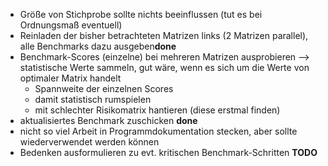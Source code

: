 * Größe von Stichprobe sollte nichts beeinflussen (tut es bei Ordnungsmaß eventuell)
* Reinladen der bisher betrachteten Matrizen links (2 Matrizen parallel), alle Benchmarks dazu ausgeben**done**
* Benchmark-Scores (einzelne) bei mehreren Matrizen ausprobieren --> statistische Werte sammeln, gut wäre, wenn es sich um die Werte von optimaler Matrix handelt
    * Spannweite der einzelnen Scores
    * damit statistisch rumspielen
    * mit schlechter Risikomatrix hantieren (diese erstmal finden)
* aktualisiertes Benchmark zuschicken **done**
* nicht so viel Arbeit in Programmdokumentation stecken, aber sollte wiederverwendet werden können
* Bedenken ausformulieren zu evt. kritischen Benchmark-Schritten **TODO**